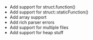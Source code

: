
- Add support for struct.function()
- Add support for struct::staticFunction()
- Add array support
- Add rich parser errors
- Add support for multiple files
- Add support for heap stuff
